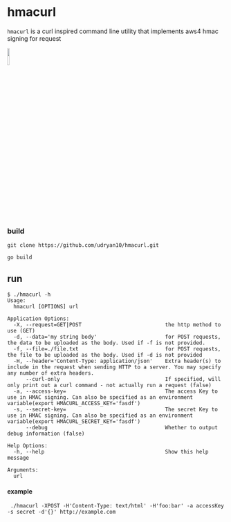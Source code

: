 # hmacurl
`hmacurl` is a curl inspired command line utility that implements aws4 hmac signing for request

<img width="10%" src="https://raw.github.com/golang-samples/gopher-vector/master/gopher.png"/>


### build
`git clone https://github.com/udryan10/hmacurl.git`

`go build`

## run
```
$ ./hmacurl -h
Usage:
  hmacurl [OPTIONS] url

Application Options:
  -X, --request=GET|POST                           the http method to use (GET)
  -d, --data='my string body'                      for POST requests, the data to be uploaded as the body. Used if -f is not provided.
  -f, --file=./file.txt                            for POST requests, the file to be uploaded as the body. Used if -d is not provided
  -H, --header='Content-Type: application/json'    Extra header(s) to include in the request when sending HTTP to a server. You may specify any number of extra headers.
      --curl-only                                  If specified, will only print out a curl command - not actually run a request (false)
  -a, --access-key=                                The access Key to use in HMAC signing. Can also be specified as an environment variable(export HMACURL_ACCESS_KEY='fasdf')
  -s, --secret-key=                                The secret Key to use in HMAC signing. Can also be specified as an environment variable(export HMACURL_SECRET_KEY='fasdf')
      --debug                                      Whether to output debug information (false)

Help Options:
  -h, --help                                       Show this help message

Arguments:
  url
```

#### example
` ./hmacurl -XPOST -H'Content-Type: text/html' -H'foo:bar' -a accessKey -s secret -d'{}' http://example.com`
